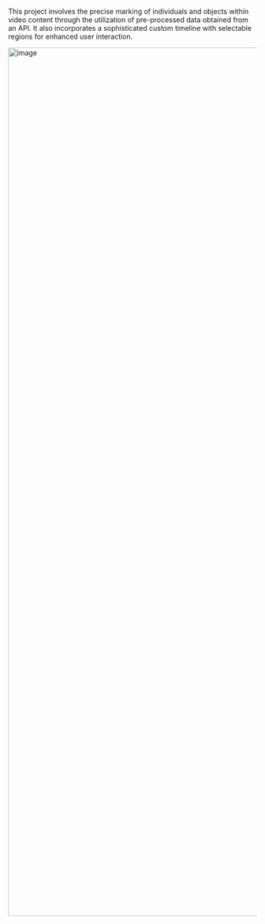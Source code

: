 This project involves the precise marking of individuals and objects within video content through the utilization of pre-processed data obtained from an API. 
It also incorporates a sophisticated custom timeline with selectable regions for enhanced user interaction.

<img width="1761" alt="image" src="https://github.com/ScotchAndSoda/frontend-challenge/assets/5890971/d593745f-da44-4633-9b9b-f40ee04d5208">
